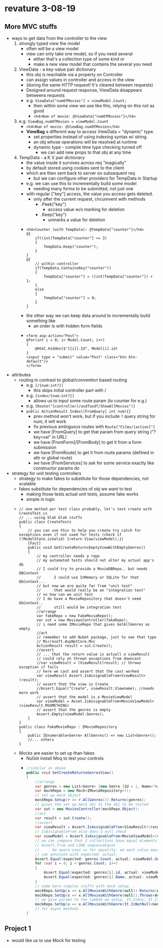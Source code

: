 # revature 3-08-19

## More MVC stuffs
- ways to get data from the controller to the view
	1. strongly typed view the model
		- often will be a view model
		- view can only take one model, so if you need several
			- either that's a collection type of some kind or
			- make a new view model that contains the several you need
	2. ViewData - a key-value pair dictionary
		- this obj is reachable via a property on Controller
		- can assign values in controller and access in the view
		- (during the same HTTP request! It's cleared between requests)
		- Designed around request response, ViewData disappears betweens requests
		- e.g. `ViewData["numOfMovies"] = viewModel.Count;`
			- then within some view we use like this, relying on this not as good
			- `<h4>Num of movie: @ViewData["numOfMovies"]</h4>`
	3. e.g. `ViewBag.numOfMovies = viewModel.Count`
		- `<h4>Num of movie: @ViewBag.numOfMovies</h4>`
		- **ViewBag** a different way to access ViewData = "dynamic" type.
			- set properties instead of using indexing syntax w/ string.
			- an obj whose operations will be resolved at runtime
			- dynamic type - compile time type checking turned off
				- we can add new props to that obj at any time
	4. TempData - a K V pair dictionary
		- the value inside it survives across req "magically"
		- by default stored using cookies sent to the client
		- which are then sent back to server on subsequent req
			- but we can configure other providers for TempData in Startup
		- e.g. we can use this to incrementally build some model
			- needing many forms to be submitted, not just one
		- with regular ["key"] access, the value you access gets deleted.
			- only after the current request, circumvent with methods 
				- .Peek("key")
					- access value w/o marking for deletion
				- .Keep("key")
					- unmarks a value for deletion
		- 	```cshtml
			<h4>Counter (with TempData): @TempData["counter"]</h4>
			@{
				if((int)TempData["counter"] <= 3)
				{
					TempData.Keep("counter");
				}
			}
			@{
				// within controller
				if(TempData.ContainsKey("counter"))
				{
					TempData["counter"] = ((int)TempData["counter"]) + 1;
				} 
				else
				{
					TempData["counter"] = 0;
				}
			}
			```
		- the other way we can keep data around to incrementally build something like
			- an order is with hidden form fields
		- 	```cshtml
			<form asp-action="Post">
			@for(int i = 0; i< Model.Count; i++)
			{
				@Html.Hidden($"[{i}].Id", Model[i].id)
			}
			<input type = "submit" value="Post" class="btn btn-default"/>
			</form>
			```
- attributes
	- routing in contrast to global/convention based routing
		- e.g. `[/{num:int?}]`
			- this skips initial controller part with /
		- e.g. `[index/{num:int?}]`
			- allows us to input some route param (to counter for e.g.)
		- e.g. `[Route("[controller]/asdfasdf/ShowAllMovies")]`
		- `public ActionResult Index([FromQuery] int num){}`
			- prev method won't work, but if you include `?` query string for num, it will work
			- fix previous ambiguous routes with `Route["Films/[action]"]`
			- we have [FromQuery] to get that param from query string ("?key=val" in URL)
			- we have [FromForm]/[FromBody] to get it from a form submission
			- we have [FromRoute] to get it from route params (defined in attr or global route)
			- we have [FromServices] to ask for some service exactly like constructor params do
- strategy for unit testing controllers
	- strategy to make fakes to substitute for those dependencies, not scalable
	- fakes substitute for dependencies of obj we want to test
		- making those tests actual unit tests, assume fake works
		- simple in logic
	- 	```xunit
		// one method per test class probably, let's test create with CreateTest.cs
		// ... using blah blah stuffs
		public class CreateTests
		{
			// you can use this to help you create try catch for exceptions even if not used for tests (check if (!ModelState.isValid) {return View(viewModel);})
			[Fact]
			public void GetCreateReturnsEmptyViewWithEmptyGenres()
			{
				// my controller needs a repo
				// my automated tests should not alter my actual app's db
				// I could try to provide a MovieDBRepo.. but needs DBContext
				//		I could use InMemory or SQLite for that DbContext...
				// but now we are quite far from "unit test"
				//		that would really be an "integration test"
				// so how can we unit test
				// I do have a MovieRepository that doesn't need DbContext..
				//		still would be integration test
				//arrange
				var fakeRepo = new FakeMovieRepo();
				var sut = new MoviewsController(fakeRepo);
				// i need some IMovieRepo that gives GetAllGenres as empty
				//act
				// remember to add NuGet package, just to see that type
				// Microsoft.AspNetCore.Mvc
				ActionResult result = sut.Create();
				//assert
				// ... that the return value is actuall a viewResult
				// could rely on thrown exceptions from downcast
				//var viewResult = (ViewResult)result; // throws exception if fails
				// here we cast and assert that the cast worked
				var viewResult Assert.IsAssignableFrom<ViewResult>(result);
				// assert that the view is Create
				//Assert.Equal("Create", viewResult.Viewname); //needs more work
				// assert that the model is a MovieViewModel
				var viewModel = Asset.IsAssignableFrom<MovieViewModel>(viewResult.MSOMETHING)
				// assert that the genres is empty
				Assert.Empty(viewModel.Genres);
			}
		}
		public class FakeMovieRepo : IMovieRepository
		{
			public IEnumerable<Genre> AllGenres() => new List<Genre>();
			//... others
		}
		```
	- Mocks are easier to set up than fakes
		- NuGet install Moq to test your controls
		- 	```csharp
			//similar as above
			public void GetCreateReturnsGenresView()
			{
				//arrange
				var genres = new List<Genre> {new Genre {Id = 1, Name="Action"}};
				var mockRepo = new Mock<IMovieRepository>();
				// set up mock object
				mockRepo.Setup(r => r.AllGenres()).Returns(genres);
				// gives the set up mock obj to the obj to be tested
				var sut = new MoviesController(mockRepo.Object);
				//act
				var result = sut.Create();
				//assert
				var viewResult = Assert.IsAssignableFrom<ViewResult>(result);
				// IsAssignableFrom also does a null check
				var viewModel = Assert.IsAssignableFrom<MovieViewModel>(viewResult.Model);
				// we can compare that 2 collections have equal elements with
				// Assert.True and LINQ sequenceEqual
				//		be aware uses == for equality, we want value equality for ref types here
				// can annotate with expected: actual:
				Assert.Equal(expected: genres.Count, actual: viewModel.Genres.Count);
				for (var i = 0; i < genres.Count; i++)
				{
					Assert.Equal(expected: genres[i].id, actual: viewModel.Genres.Id);
					Assert.Equal(expected: genres[i].Name, actual: viewModel.Genres.Name);
				}
				// some more complex stuffs with mock setup...
				mockRepo.SetUp(x => x.AllMoviesWithGenre(null)).Returns(new Movie[0]);
				mockRepo.SetUp(x => x.AllMoviesWithGenre(null)).Throws<ArgumentNullException>();
				// we give params to the lambda we setup, It.IsAny, It.IsNotNull, ...
				mockRepo.SetUp(x => x.AllMoviesWithGenre(It.IsNotNull<Genre>())).Returns(new Movie[0]);
				// for async methods
			}
			```

## Project 1
- would like us to use Mock for testing
